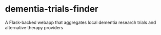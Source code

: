 # dementia-trials-finder
A Flask-backed webapp that aggregates local dementia research trials and alternative therapy providers
